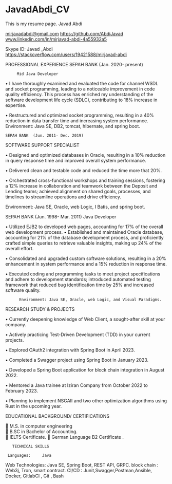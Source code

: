 # JavadAbdi_CV
This is my resume page.
Javad Abdi
 
 mirjavadabdi@gmail.com 	https://github.com/AbdiJavad	 
www.linkedin.com/in/mirjavad-abdi-4a55932a5
	 
Skype ID:  Javad _Abdi	 	
https://stackoverflow.com/users/19421588/mirjavad-abdi 

PROFESSIONAL EXPERIENCE 
     SEPAH BANK  (Jan. 2020- present)  

         Mid Java Developer 

•	I have thoroughly examined and evaluated the code for channel WSDL and socket programming, leading to a noticeable improvement in code quality efficiency. This process has enriched my understanding of the software development life cycle (SDLC), contributing to 18% increase in expertise.    

•	Restructured and optimized socket programming, resulting in a 40% reduction in data transfer time and increasing system performance. 
   Environment: Java SE, DB2, tomcat, hibernate, and spring boot. 

    SEPAH BANK  (Jun. 2011- Dec. 2019)

SOFTWARE SUPPORT SPECIALIST 

•	Designed and optimized databases in Oracle, resulting in a 10% reduction in query response time and improved overall system performance. 

•	Delivered clean and testable code and reduced the time more that 20%. 

•	Orchestrated cross-functional workshops and training sessions, fostering a 12% increase in collaboration and teamwork between the Deposit and Lending teams; achieved alignment on shared goals, processes, and timelines to streamline operations and drive efficiency. 


Environment: Java SE, Oracle, web Logic, I Batis, and spring boot. 
 
   SEPAH BANK  (Jun. 1998- Mar. 2011)
          Java Developer 

•	Utilized EJB2 to developed web pages, accounting for 17% of the overall web development process. 
•	Established and maintained Oracle database, accounting for 21% of the database development process, and proficiently crafted simple queries to retrieve valuable insights, making up 24% of the overall effort. 

•	Consolidated and upgraded custom software solutions, resulting in a 20% enhancement in system performance and a 15% reduction in response time. 


•	Executed coding and programming tasks to meet project specifications and adhere to development standards; introduced automated testing framework that reduced bug identification time by 25% and increased software quality. 

          Environment: Java SE, Oracle, web Logic, and Visual Paradigms. 


 
RESEARCH STUDY & PROJECTS 

•	Currently deepening knowledge of Web Client, a sought-after skill at your company. 

•	Actively practicing Test-Driven Development (TDD) in your current projects.

 
•	Explored OAuth2 integration with Spring Boot in April 2023. 

•	Completed a Swagger project using Spring Boot in January 2023. 

•	Developed a Spring Boot application for block chain integration in August 2022. 
 
•	Mentored a Java trainee at   Iziran Company from October 2022 to February 2023. 

•	Planning to implement NSGAII and two other optimization algorithms using Rust in the upcoming year. 
 
EDUCATIONAL BACKGROUND/ CERTIFICATIONS 

  M.S. in computer engineering  
  B.SC in Bachelor of Accounting.  
 IELTS Certificate. 
 German Language  B2 Certificate .

       TECHNICAL SKILLS 

     Languages: 	Java 
   Web Technologies: 	Java SE, Spring Boot, REST API, GRPC. 
   block chain :  	Web3j, Tron, smart contract. 
   CI/CD : 	Junit,Swagger,Postman,Ansible, Docker, GitlabCI ,  Git , Bash  
 
 
